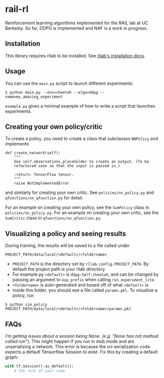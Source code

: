 # rail-rl
Reinforcement learning algorithms implemented for the RAIL lab at UC Berkeley.
So far, DDPG is implemented and NAF is a work in progress.

## Installation
This library requires rllab to be installed. See [rllab's installation docs](https://rllab.readthedocs.io/en/latest/user/installation.html).

## Usage
You can use the `main.py` script to launch different experiments:

```
$ python main.py --env=cheetah --algo=ddpg --name=my_amazing_experiment
```

`example.py` gives a minimal example of how to write a script that launches experiments.

## Creating your own policy/critic
To create a policy, you need to create a class that subclasses ``NNPolicy`` and implements

```
def create_network(self):
    """
    Use self.observations_placeholder to create an output. (To be
    refactored soon so that the input is passed in.)

    :return: TensorFlow tensor.
    """
    raise NotImplementedError
```

and similarly for creating your own critic. See `policies/nn_policy.py` and `qfunctions/nn_qfunction.py` for detail.

For an example on creating your own policy, see the `SumPolicy` class in `policies/nn_policy.py`.
For an example on creating your own critic, see the `SumCritic` class in `qfunctions/nn_qfunction.py`.

## Visualizing a policy and seeing results
During training, the results will be saved to a file called under
```
PROJECT_PATH/data/local/<default>/<foldername>
```
 -  `PROJECT_PATH` is the directory set by `rllab.config.PROJECT_PATH`. By default the project path is your rllab directory.
 - For example.py `<default>` is `ddpg-half-cheetah`, and can be changed by passing an argument to `exp_prefix` when calling `run_experiment_lite`.
 - `<foldername>` is auto-generated and based off of what `<default>` is.
 - inside this folder, you should see a file called `params.pkl`. To visualize a policy, run

```
$ python sim_policy PROJECT_PATH/data/local/<default>/<foldername>/params.pkl
```

## FAQs
_I'm getting issues about a session being None. (e.g. "None has not method called run")._
This might happen if you run in stub mode and are unserializing a network.
This error is because the un-serialization code expects a default Tensorflow Session to exist.
Fix this by creating a default graph:
```python
with tf.Session().as_default():
    # the rest of your code
```


